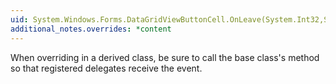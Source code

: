 ```yaml
---
uid: System.Windows.Forms.DataGridViewButtonCell.OnLeave(System.Int32,System.Boolean)
additional_notes.overrides: *content
---
```


<p>When overriding <xref href="System.Windows.Forms.DataGridViewButtonCell.OnLeave(System.Int32,System.Boolean)"></xref> in a derived class, be sure to call the base class's <xref href="System.Windows.Forms.DataGridViewButtonCell.OnLeave(System.Int32,System.Boolean)"></xref> method so that registered delegates receive the event.</p>


